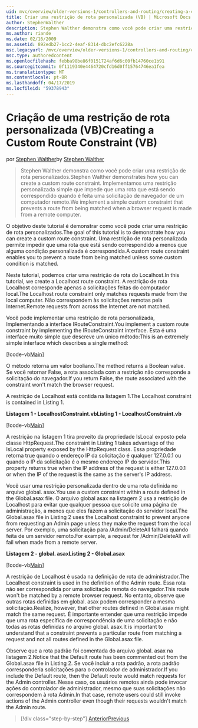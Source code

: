 ```yaml
---
uid: mvc/overview/older-versions-1/controllers-and-routing/creating-a-custom-route-constraint-vb
title: Criar uma restrição de rota personalizada (VB) | Microsoft Docs
author: StephenWalther
description: Stephen Walther demonstra como você pode criar uma restrição de rota personalizados. Implementamos um simples restrição personalizada que impede que uma rota que está sendo correspondido w...
ms.author: riande
ms.date: 02/16/2009
ms.assetid: 892edb27-1cc2-4eaf-8314-dbc2efc6228a
msc.legacyurl: /mvc/overview/older-versions-1/controllers-and-routing/creating-a-custom-route-constraint-vb
msc.type: authoredcontent
ms.openlocfilehash: febba98be86f0151724af6d6c00fb14760ce1b91
ms.sourcegitcommit: 0f1119340e4464720cfd16d0ff15764746ea1fea
ms.translationtype: MT
ms.contentlocale: pt-BR
ms.lasthandoff: 04/17/2019
ms.locfileid: "59378943"
---
```

# <a name="creating-a-custom-route-constraint-vb"></a><span data-ttu-id="14a52-104">Criação de uma restrição de rota personalizada (VB)</span><span class="sxs-lookup"><span data-stu-id="14a52-104">Creating a Custom Route Constraint (VB)</span></span>

<span data-ttu-id="14a52-105">por [Stephen Walther](https://github.com/StephenWalther)</span><span class="sxs-lookup"><span data-stu-id="14a52-105">by [Stephen Walther](https://github.com/StephenWalther)</span></span>

> <span data-ttu-id="14a52-106">Stephen Walther demonstra como você pode criar uma restrição de rota personalizados.</span><span class="sxs-lookup"><span data-stu-id="14a52-106">Stephen Walther demonstrates how you can create a custom route constraint.</span></span> <span data-ttu-id="14a52-107">Implementamos uma restrição personalizada simple que impede que uma rota que está sendo correspondido quando é feita uma solicitação de navegador de um computador remoto.</span><span class="sxs-lookup"><span data-stu-id="14a52-107">We implement a simple custom constraint that prevents a route from being matched when a browser request is made from a remote computer.</span></span>


<span data-ttu-id="14a52-108">O objetivo deste tutorial é demonstrar como você pode criar uma restrição de rota personalizados.</span><span class="sxs-lookup"><span data-stu-id="14a52-108">The goal of this tutorial is to demonstrate how you can create a custom route constraint.</span></span> <span data-ttu-id="14a52-109">Uma restrição de rota personalizada permite impedir que uma rota que está sendo correspondido a menos que alguma condição personalizada é correspondida.</span><span class="sxs-lookup"><span data-stu-id="14a52-109">A custom route constraint enables you to prevent a route from being matched unless some custom condition is matched.</span></span>

<span data-ttu-id="14a52-110">Neste tutorial, podemos criar uma restrição de rota do Localhost.</span><span class="sxs-lookup"><span data-stu-id="14a52-110">In this tutorial, we create a Localhost route constraint.</span></span> <span data-ttu-id="14a52-111">A restrição de rota Localhost corresponde apenas a solicitações feitas do computador local.</span><span class="sxs-lookup"><span data-stu-id="14a52-111">The Localhost route constraint only matches requests made from the local computer.</span></span> <span data-ttu-id="14a52-112">Não correspondem às solicitações remotas pela Internet.</span><span class="sxs-lookup"><span data-stu-id="14a52-112">Remote requests from across the Internet are not matched.</span></span>

<span data-ttu-id="14a52-113">Você pode implementar uma restrição de rota personalizada, Implementando a interface IRouteConstraint.</span><span class="sxs-lookup"><span data-stu-id="14a52-113">You implement a custom route constraint by implementing the IRouteConstraint interface.</span></span> <span data-ttu-id="14a52-114">Esta é uma interface muito simple que descreve um único método:</span><span class="sxs-lookup"><span data-stu-id="14a52-114">This is an extremely simple interface which describes a single method:</span></span>

[!code-vb[Main](creating-a-custom-route-constraint-vb/samples/sample1.vb)]

<span data-ttu-id="14a52-115">O método retorna um valor booliano.</span><span class="sxs-lookup"><span data-stu-id="14a52-115">The method returns a Boolean value.</span></span> <span data-ttu-id="14a52-116">Se você retornar False, a rota associada com a restrição não corresponde a solicitação do navegador.</span><span class="sxs-lookup"><span data-stu-id="14a52-116">If you return False, the route associated with the constraint won't match the browser request.</span></span>

<span data-ttu-id="14a52-117">A restrição de Localhost está contida na listagem 1.</span><span class="sxs-lookup"><span data-stu-id="14a52-117">The Localhost constraint is contained in Listing 1.</span></span>

<span data-ttu-id="14a52-118">**Listagem 1 - LocalhostConstraint.vb**</span><span class="sxs-lookup"><span data-stu-id="14a52-118">**Listing 1 - LocalhostConstraint.vb**</span></span>

[!code-vb[Main](creating-a-custom-route-constraint-vb/samples/sample2.vb)]

<span data-ttu-id="14a52-119">A restrição na listagem 1 tira proveito da propriedade IsLocal exposto pela classe HttpRequest.</span><span class="sxs-lookup"><span data-stu-id="14a52-119">The constraint in Listing 1 takes advantage of the IsLocal property exposed by the HttpRequest class.</span></span> <span data-ttu-id="14a52-120">Essa propriedade retorna true quando o endereço IP da solicitação é qualquer 127.0.0.1 ou quando o IP da solicitação é o mesmo endereço IP do servidor.</span><span class="sxs-lookup"><span data-stu-id="14a52-120">This property returns true when the IP address of the request is either 127.0.0.1 or when the IP of the request is the same as the server's IP address.</span></span>

<span data-ttu-id="14a52-121">Você usar uma restrição personalizada dentro de uma rota definida no arquivo global. asax.</span><span class="sxs-lookup"><span data-stu-id="14a52-121">You use a custom constraint within a route defined in the Global.asax file.</span></span> <span data-ttu-id="14a52-122">O arquivo global asax na listagem 2 usa a restrição de Localhost para evitar que qualquer pessoa que solicite uma página de administração, a menos que eles fazem a solicitação do servidor local.</span><span class="sxs-lookup"><span data-stu-id="14a52-122">The Global.asax file in Listing 2 uses the Localhost constraint to prevent anyone from requesting an Admin page unless they make the request from the local server.</span></span> <span data-ttu-id="14a52-123">Por exemplo, uma solicitação para /Admin/DeleteAll falhará quando feita de um servidor remoto.</span><span class="sxs-lookup"><span data-stu-id="14a52-123">For example, a request for /Admin/DeleteAll will fail when made from a remote server.</span></span>

<span data-ttu-id="14a52-124">**Listagem 2 - global. asax**</span><span class="sxs-lookup"><span data-stu-id="14a52-124">**Listing 2 - Global.asax**</span></span>

[!code-vb[Main](creating-a-custom-route-constraint-vb/samples/sample3.vb)]

<span data-ttu-id="14a52-125">A restrição de Localhost é usada na definição de rota de administrador.</span><span class="sxs-lookup"><span data-stu-id="14a52-125">The Localhost constraint is used in the definition of the Admin route.</span></span> <span data-ttu-id="14a52-126">Essa rota não ser correspondida por uma solicitação remota do navegador.</span><span class="sxs-lookup"><span data-stu-id="14a52-126">This route won't be matched by a remote browser request.</span></span> <span data-ttu-id="14a52-127">No entanto, observe que outras rotas definidas em global. asax podem corresponder a mesma solicitação.</span><span class="sxs-lookup"><span data-stu-id="14a52-127">Realize, however, that other routes defined in Global.asax might match the same request.</span></span> <span data-ttu-id="14a52-128">É importante entender que uma restrição impede que uma rota específica de correspondência de uma solicitação e não todas as rotas definidas no arquivo global. asax.</span><span class="sxs-lookup"><span data-stu-id="14a52-128">It is important to understand that a constraint prevents a particular route from matching a request and not all routes defined in the Global.asax file.</span></span>

<span data-ttu-id="14a52-129">Observe que a rota padrão foi comentada do arquivo global. asax na listagem 2.</span><span class="sxs-lookup"><span data-stu-id="14a52-129">Notice that the Default route has been commented out from the Global.asax file in Listing 2.</span></span> <span data-ttu-id="14a52-130">Se você incluir a rota padrão, a rota padrão corresponderia solicitações para o controlador de administrador.</span><span class="sxs-lookup"><span data-stu-id="14a52-130">If you include the Default route, then the Default route would match requests for the Admin controller.</span></span> <span data-ttu-id="14a52-131">Nesse caso, os usuários remotos ainda pode invocar ações do controlador de administrador, mesmo que suas solicitações não correspondem à rota Admin.</span><span class="sxs-lookup"><span data-stu-id="14a52-131">In that case, remote users could still invoke actions of the Admin controller even though their requests wouldn't match the Admin route.</span></span>

> [!div class="step-by-step"]
> [<span data-ttu-id="14a52-132">Anterior</span><span class="sxs-lookup"><span data-stu-id="14a52-132">Previous</span></span>](creating-a-route-constraint-vb.md)
